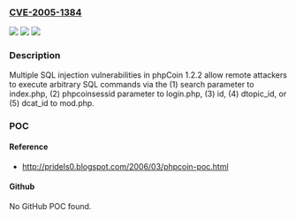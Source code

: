 ### [CVE-2005-1384](https://cve.mitre.org/cgi-bin/cvename.cgi?name=CVE-2005-1384)
![](https://img.shields.io/static/v1?label=Product&message=n%2Fa&color=blue)
![](https://img.shields.io/static/v1?label=Version&message=n%2Fa&color=blue)
![](https://img.shields.io/static/v1?label=Vulnerability&message=n%2Fa&color=brighgreen)

### Description

Multiple SQL injection vulnerabilities in phpCoin 1.2.2 allow remote attackers to execute arbitrary SQL commands via the (1) search parameter to index.php, (2) phpcoinsessid parameter to login.php, (3) id, (4) dtopic_id, or (5) dcat_id to mod.php.

### POC

#### Reference
- http://pridels0.blogspot.com/2006/03/phpcoin-poc.html

#### Github
No GitHub POC found.

